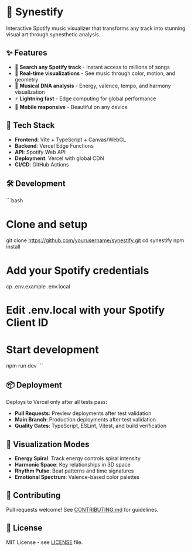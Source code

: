 # 🎵 Synestify

Interactive Spotify music visualizer that transforms any track into stunning visual art through synesthetic analysis.

## ✨ Features

- 🎯 **Search any Spotify track** - Instant access to millions of songs
- 🎨 **Real-time visualizations** - See music through color, motion, and geometry  
- 🧬 **Musical DNA analysis** - Energy, valence, tempo, and harmony visualization
- ⚡ **Lightning fast** - Edge computing for global performance
- 📱 **Mobile responsive** - Beautiful on any device

## 🚀 Tech Stack

- **Frontend**: Vite + TypeScript + Canvas/WebGL
- **Backend**: Vercel Edge Functions
- **API**: Spotify Web API
- **Deployment**: Vercel with global CDN
- **CI/CD**: GitHub Actions

## 🛠️ Development

\`\`\`bash
# Clone and setup
git clone https://github.com/yourusername/synestify.git
cd synestify
npm install

# Add your Spotify credentials
cp .env.example .env.local
# Edit .env.local with your Spotify Client ID

# Start development
npm run dev
\`\`\`

## 📦 Deployment

Deploys to Vercel only after all tests pass:
- **Pull Requests**: Preview deployments after test validation
- **Main Branch**: Production deployments after test validation
- **Quality Gates**: TypeScript, ESLint, Vitest, and build verification

## 🎨 Visualization Modes

- **Energy Spiral**: Track energy controls spiral intensity
- **Harmonic Space**: Key relationships in 3D space  
- **Rhythm Pulse**: Beat patterns and time signatures
- **Emotional Spectrum**: Valence-based color palettes

## 🤝 Contributing

Pull requests welcome! See [CONTRIBUTING.md](CONTRIBUTING.md) for guidelines.

## 📄 License

MIT License - see [LICENSE](LICENSE) file.